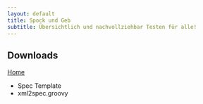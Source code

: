 ```yaml
---
layout: default
title: Spock und Geb
subtitle: Übersichtlich und nachvollziehbar Testen für alle!
---
```


## Downloads

[Home](index.html)

* Spec Template
* xml2spec.groovy

